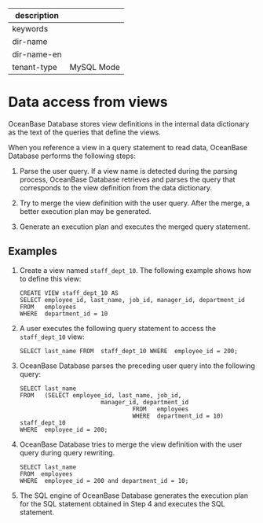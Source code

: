 |description||
|---|---|
|keywords||
|dir-name||
|dir-name-en||
|tenant-type|MySQL Mode|

# Data access from views

OceanBase Database stores view definitions in the internal data dictionary as the text of the queries that define the views.

When you reference a view in a query statement to read data, OceanBase Database performs the following steps:

1. Parse the user query. If a view name is detected during the parsing process, OceanBase Database retrieves and parses the query that corresponds to the view definition from the data dictionary.

2. Try to merge the view definition with the user query. After the merge, a better execution plan may be generated.

3. Generate an execution plan and executes the merged query statement.

## Examples

1. Create a view named `staff_dept_10`. The following example shows how to define this view:

   ```plsql
   CREATE VIEW staff_dept_10 AS
   SELECT employee_id, last_name, job_id, manager_id, department_id
   FROM   employees
   WHERE  department_id = 10
   ```

2. A user executes the following query statement to access the `staff_dept_10` view:

   ```plsql
   SELECT last_name FROM  staff_dept_10 WHERE  employee_id = 200;
   ```

3. OceanBase Database parses the preceding user query into the following query:

   ```plsql
   SELECT last_name
   FROM   (SELECT employee_id, last_name, job_id,
                          manager_id, department_id
                                   FROM   employees
                                   WHERE  department_id = 10) staff_dept_10
   WHERE  employee_id = 200;
   ```

4. OceanBase Database tries to merge the view definition with the user query during query rewriting.

   ```plsql
   SELECT last_name
   FROM  employees
   WHERE  employee_id = 200 and department_id = 10;
   ```

5. The SQL engine of OceanBase Database generates the execution plan for the SQL statement obtained in Step 4 and executes the SQL statement.